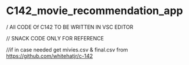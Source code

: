 # C142_movie_recommendation_app

/ All CODE Of C142 TO BE WRITTEN IN VSC EDITOR 

// SNACK CODE ONLY FOR REFERENCE

//if in case needed get mivies.csv & final.csv from https://github.com/whitehatjr/c-142

